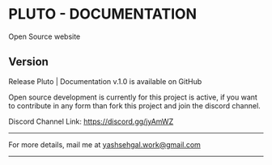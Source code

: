 # PLUTO - DOCUMENTATION

Open Source website 

## Version

Release Pluto | Documentation v.1.0 is available on GitHub


Open source development is currently for this project is active, if you want to contribute in any form than fork this project and join the discord channel.

Discord Channel Link: https://discord.gg/jyAmWZ

______
For more details, mail me at
yashsehgal.work@gmail.com
______


